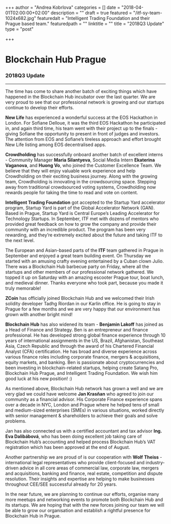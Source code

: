+++
author = "Andrea Kobrlova"
categories = []
date = "2018-04-01T02:00:00+02:00"
description = ""
draft = true
featured = "/itf-sy-team-1024x682.jpg"
featuredalt = "Intelligent Trading Foundation and their Prague based team."
featuredpath = ""
linktitle = ""
title = "2018Q3 Update"
type = "post"

+++
# Blockchain Hub Prague

### 2018Q3 Update

***

The time has come to share another batch of exciting things which have happened in the Blockchain Hub incubator over the last quarter. We are very proud to see that our professional network is growing and our startups continue to develop their efforts.

**New Life** has experienced a wonderful success at the EOS Hackathon in London. For Sofiane Delloue, it was the third EOS Hackathon he participated in, and again third time, his team went with their project up to the finals - giving Sofiane the opportunity to present in front of judges and investors. The attention from EOS and Sofiane’s tireless approach and effort brought New Life listing among EOS decentralised apps.

**Crowdholding** has successfully onboard another batch of excellent interns - Community Manager **Maria Silantyeva**, Social Media Intern **Ekaterina Vaganova**, and **Huong Vo**, who joined the Customer Excellence Team. We believe that they will enjoy valuable work experience and help Crowdholding on their exciting business journey. Along with the growing team, Crowdholding is innovating in the crowdsourcing space. Stepping away from traditional crowdsourced voting systems, Crowdholding now rewards people for taking the time to read and vote on content.

**Intelligent Trading Foundation** got accepted to the Startup Yard accelerator program, Startup Yard is part of the Global Accelerator Network (GAN). Based in Prague, Startup Yard is Central Europe’s Leading Accelerator for Technology Startups. In September, ITF met with dozens of mentors who provided great feedback on how to grow the company and provide their community with an incredible product. The program has been very rewarding, and they’re extremely excited about the future and taking ITF to the next level.

The European and Asian-based parts of the **ITF** team gathered in Prague in September and enjoyed a great team building event. On Thursday we started with an amusing crafty evening entertained by a Cuban clown Julio. There was a Blockchain Hub barbecue party on Friday, where all the startups and other members of our professional network gathered. We topped it up on Saturday with an amazing escooter Prague tour, boat lunch, and medieval dinner. Thanks everyone who took part, because you made it truly memorable!

**ZCoin** has officially joined Blockchain Hub and we welcomed their Irish solidity developer Tadhg Riordan in our Karlín office. He is going to stay in Prague for a few months and we are very happy that our environment has grown with another bright mind!

**Blockchain Hub** has also widened its team - **Benjamin Lakoff** has joined as a Head of Finance and Strategy. Ben is an entrepreneur and finance professional. He has developed strong global finance experience through 10 years of international assignments in the US, Brazil, Afghanistan, Southeast Asia, Czech Republic and through the award of his Chartered Financial Analyst (CFA) certification. He has broad and diverse experience across various finance roles including corporate finance, mergers & acquisitions, equity markets, and banking. Ben is passionate about cryptocurrencies and been investing in blockchain-related startups, helping create Satang Pro, Blockchain Hub Prague, and Intelligent Trading Foundation. We wish him good luck at his new position! :)

As mentioned above, Blockchain Hub network has grown a well and we are very glad we could have welcome **Jan Krasňan** who agreed to join our community as a financial advisor. His Corporate Finance experience spans over a decade in NYC, London and Prague where he helped tens of small and medium-sized enterprises (SMEs) in various situations, worked directly with senior management & shareholders to achieve their goals and solve problems.

Jan has also connected us with a certified accountant and tax advisor **Ing. Eva Dalibábová**, who has been doing excellent job taking care of Blockchain Hub’s accounting and helped process Blockchain Hub’s VAT registration which has been approved at the end of August.

Another partnership we are proud of is our cooperation with **Wolf** **Theiss** - international legal representatives who provide client-focused and industry-driven advice in all core areas of commercial law, corporate law, mergers and acquisitions, banking and finance, real estate, competition and dispute resolution. Their insights and expertise are helping to make businesses throughout CEE/SEE successful already for 20 years.

In the near future, we are planning to continue our efforts, organise many more meetups and networking events to promote both Blockchain Hub and its startups. We are hoping that with the new forces joining our team we will be able to grow our organisation and establish a rightful presence for Blockchain Hub in Prague.